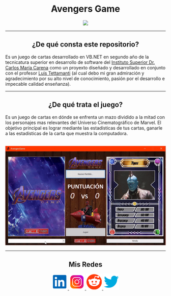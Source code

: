 <h1 align="center"> Avengers Game </h1>


<p align="center">
  <a href="README.resources/avengers-game">
  <img height=250px src="README.resources/avengersgame.png"/>
  </a>
</p>


***
<center>

<h2 align="center"> ¿De qué consta este repositorio?</h2>
</center>

Es un juego de cartas desarrollado en VB.NET en segundo año de la tecnicatura superior en desarrollo de software del <a href="https://iscarena-cba.infd.edu.ar/sitio/">Instituto Superior Dr. Carlos María Carena</a> como un proyexto diseñado y desarrollado en conjunto con el profesor <a href="https://www.linkedin.com/in/luis-eduardo-tettamanti-72366319/"> Luis Tettamanti</a> (al cual debo mi gran admiración y agradecimiento por su alto nivel de conocimiento, pasión por el desarrollo e impecable calidad enseñanza).
***
<h2 align="center"> ¿De qué trata el juego?</h2>
</center>

Es un juego de cartas en dónde se enfrenta un mazo dividido a la mitad con los personajes mas relevantes del Universo Cinematográfico de Marvel.
El objetivo principal es lograr mediante las estadísticas de tus cartas, ganarle a las estadísticas de la carta que muestra la computadora.
<br><br>
<p align="center">
  <img src="README.resources/juego.gif" >
</p>

***

</center>

<center>

<h2 align="center"> Mis Redes </h2>
<p  align="center">
<a href="https://www.linkedin.com/in/duboisfacu/" target="_blank">
  <img src="README.resources/lkn.png" height=50px>
</a>
<a href="https://www.instagram.com/duboisfacu/" target="_blank">
  <img src="README.resources/ig.png" height=50px>
</a>
<a href="https://www.reddit.com/user/duboisfacu" target="_blank">
<img src="README.resources/rddt.png" height=50px>
</a>
<a href="https://twitter.com/duboisfacu" target="_blank">
<img src="README.resources/twt.png" height=50px>
</a>
  </p>
</center>



